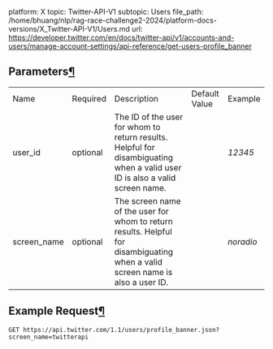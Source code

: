platform: X
topic: Twitter-API-V1
subtopic: Users
file_path: /home/bhuang/nlp/rag-race-challenge2-2024/platform-docs-versions/X_Twitter-API-V1/Users.md
url: https://developer.twitter.com/en/docs/twitter-api/v1/accounts-and-users/manage-account-settings/api-reference/get-users-profile_banner

## Parameters[¶](#parameters "Permalink to this headline")

|     |     |     |     |     |
| --- | --- | --- | --- | --- |
| Name | Required | Description | Default Value | Example |
| user\_id | optional | The ID of the user for whom to return results. Helpful for disambiguating when a valid user ID is also a valid screen name. |     | _12345_ |
| screen\_name | optional | The screen name of the user for whom to return results. Helpful for disambiguating when a valid screen name is also a user ID. |     | _noradio_ |

## Example Request[¶](#example-request "Permalink to this headline")

`GET https://api.twitter.com/1.1/users/profile_banner.json?screen_name=twitterapi`